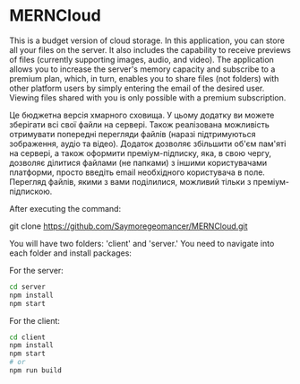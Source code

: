 # MERNCloud

This is a budget version of cloud storage. In this application, you can store all your files on the server. It also includes the capability to receive previews of files (currently supporting images, audio, and video). The application allows you to increase the server's memory capacity and subscribe to a premium plan, which, in turn, enables you to share files (not folders) with other platform users by simply entering the email of the desired user. Viewing files shared with you is only possible with a premium subscription.

Це бюджетна версія хмарного сховища. У цьому додатку ви можете зберігати всі свої файли на сервері. Також реалізована можливість отримувати попередні перегляди файлів (наразі підтримуються зображення, аудіо та відео). Додаток дозволяє збільшити об'єм пам'яті на сервері, а також оформити преміум-підписку, яка, в свою чергу, дозволяє ділитися файлами (не папками) з іншими користувачами платформи, просто введіть email необхідного користувача в поле. Перегляд файлів, якими з вами поділилися, можливий тільки з преміум-підпискою.

After executing the command:

git clone https://github.com/Saymoregeomancer/MERNCloud.git

You will have two folders: 'client' and 'server.' You need to navigate into each folder and install packages:

For the server:
```bash
cd server
npm install
npm start
```

For the client:
```bash
cd client
npm install
npm start
# or
npm run build
```
